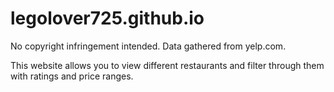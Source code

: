 # legolover725.github.io
No copyright infringement intended.
Data gathered from yelp.com.

This website allows you to view different restaurants and filter through them with ratings and price ranges.
